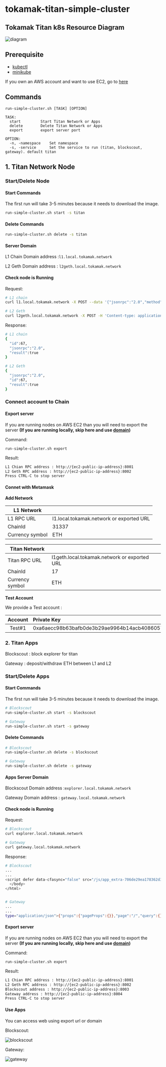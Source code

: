 # tokamak-titan-simple-cluster

## Tokamak Titan k8s Resource Diagram

![diagram](./assets/k8s-titan-diagram.png)

## Prerequisite

- [kubectl](https://kubernetes.io/docs/tasks/tools/#kubectl)
- [minikube](https://minikube.sigs.k8s.io/docs/start/)

If you own an AWS account and want to use EC2, go to [here](./terraform/README.md)

## Commands

```
run-simple-cluster.sh [TASK] [OPTION]

TASK:
  start         Start Titan Network or Apps
  delete        Delete Titan Network or Apps
  export        export server port

OPTION:
  -n, -namespace    Set namespace
  -s, -service      Set the service to run (titan, blockscout, gateway). default titan
```

## 1. Titan Network Node

### Start/Delete Node

#### Start Commands

The first run will take 3-5 minutes because it needs to download the image.

```bash
run-simple-cluster.sh start -s titan
```

#### Delete Commands

```bash
run-simple-cluster.sh delete -s titan
```

#### Server Domain

L1 Chain Domain address :`l1.local.tokamak.network`

L2 Geth Domain address : `l2geth.local.tokamak.network`

#### Check node is Running

Request:

```bash
# L1 chain
curl l1.local.tokamak.network -X POST --data '{"jsonrpc":"2.0","method":"net_listening","params":[],"id":67}'

# L2 Geth
curl l2geth.local.tokamak.network -X POST -H 'Content-type: application/json'  --data '{"jsonrpc":"2.0","method":"net_listening","params":[],"id":67}'
```

Response:

```bash
# L1 chain
{
  "id":67,
  "jsonrpc":"2.0",
  "result":true
}

# L2 Geth
{
  "jsonrpc":"2.0",
  "id":67,
  "result":true
}
```

### Connect account to Chain

#### Export server

If you are running nodes on AWS EC2 than you will need to export the server
**(If you are running locally, skip here and use [domain](####server-domain))**

Command:

```
run-simple-cluster.sh export
```

Result:

```bash
L1 Chian RPC address : http://{ec2-public-ip-address}:8001
L2 Geth RPC address : http://{ec2-public-ip-address}:8002
Press CTRL-C to stop server
```

#### Connet with Metamask

**Add Network**

| L1 Network      |                                          |
| --------------- | ---------------------------------------- |
| L1 RPC URL      | l1.local.tokamak.network or exported URL |
| ChainId         | 31337                                    |
| Currency symbol | ETH                                      |

| Titan Network   |                                              |
| --------------- | -------------------------------------------- |
| Titan RPC URL   | l1geth.local.tokamak.network or exported URL |
| ChainId         | 17                                           |
| Currency symbol | ETH                                          |

**Test Account**

We provide a Test account :

| Account | Private Key                                                        |
| :-----: | :----------------------------------------------------------------- |
| Test#1  | 0xa6aecc98b63bafb0de3b29ae9964b14acb4086057808be29f90150214ebd4a0f |

### 2. Titan Apps

Blockscout : block explorer for titan

Gateway : deposit/withdraw ETH between L1 and L2

### Start/Delete Apps

#### Start Commands

The first run will take 3-5 minutes because it needs to download the image.

```bash
# Blockscout
run-simple-cluster.sh start -s blockscout

# Gateway
run-simple-cluster.sh start -s gateway
```

#### Delete Commands

```bash
# Blockscout
run-simple-cluster.sh delete -s blockscout

# Gateway
run-simple-cluster.sh delete -s gateway
```

#### Apps Server Domain

Blockscout Domain address :`explorer.local.tokamak.network`

Gateway Domain address : `gateway.local.tokamak.network`

#### Check node is Running

Request:

```bash
# Blockscout
curl explorer.local.tokamak.network

# Gateway
curl gateway.local.tokamak.network
```

Response:

```bash
# Blockscout
...
...
<script defer data-cfasync="false" src="/js/app_extra-706de29ea178362d3534e02ac8ebe06c.js?vsn=d"></script>
  </body>
</html>


# Gateway
...
...
type="application/json">{"props":{"pageProps":{}},"page":"/","query":{},"buildId":"ntY29gUMhBO4humM4EDoG","nextExport":true,"autoExport":true,"isFallback":false,"scriptLoader":[]}</script></body></html>
```

#### Export server

If you are running nodes on AWS EC2 than you will need to export the server
**(If you are running locally, skip here and use [domain](####apps-server-domain))**

Command:

```
run-simple-cluster.sh export
```

Result:

```bash
L1 Chian RPC address : http://{ec2-public-ip-address}:8001
L2 Geth RPC address : http://{ec2-public-ip-address}:8002
Blockscout address : http://{ec2-public-ip-address}:8003
Gateway address : http://{ec2-public-ip-address}:8004
Press CTRL-C to stop server
```

#### Use Apps

You can access web using export url or domain

Blockscout:

![blockscout](./assets/blockscout_main.png)

Gateway:

![gateway](./assets/gateway_main.png)

